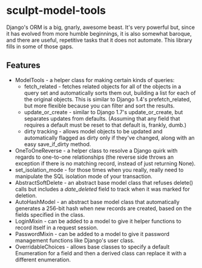 sculpt-model-tools
==================

Django's ORM is a big, gnarly, awesome beast. It's very powerful but, since it has evolved from more humble beginnings, it is also somewhat baroque, and there are useful, repetitive tasks that it does not automate. This library fills in some of those gaps.

Features
--------

* ModelTools - a helper class for making certain kinds of queries:
    * fetch_related - fetches related objects for all of the objects in a query set and automatically sorts them out, building a list for each of the original objects. This is similar to Django 1.4's prefetch_related, but more flexible because you can filter and sort the results.
    * update_or_create - similar to Django 1.7's update_or_create, but separates updates from defaults. (Assuming that any field that requires a default must be reset to that default is, frankly, dumb.)
    * dirty tracking - allows model objects to be updated and automatically flagged as dirty only if they've changed, along with an easy save_if_dirty method.
* OneToOneReverse - a helper class to resolve a Django quirk with regards to one-to-one relationships (the reverse side throws an exception if there is no matching record, instead of just returning None).
* set_isolation_mode - for those times when you really, really need to manipulate the SQL isolation mode of your transaction.
* AbstractSoftDelete - an abstract base model class that refuses delete() calls but includes a _date_deleted_ field to track when it was marked for deletion.
* AutoHashModel - an abstract base model class that automatically generates a 256-bit hash when new records are created, based on the fields specified in the class.
* LoginMixin - can be added to a model to give it helper functions to record itself in a request session.
* PasswordMixin - can be added to a model to give it password management functions like Django's user class.
* OverridableChoices - allows base classes to specify a default Enumeration for a field and then a derived class can replace it with a different enumeration.
    